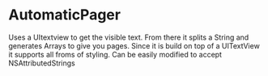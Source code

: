 # AutomaticPager

Uses a UItextview to get the visible text. From there it splits a String and generates Arrays to give you pages. Since it is build on top of a UITextView it supports all froms of styling. Can be easily modified to accept NSAttributedStrings
